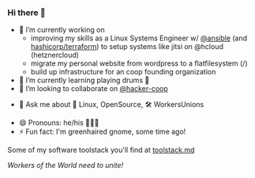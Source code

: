### Hi there 👋

<!--
**TheRojam/TheRojam** is a ✨ _special_ ✨ repository because its `README.md` (this file) appears on your GitHub profile.

Here are some ideas to get you started:
-->
- 🔭 I’m currently working on 
  -  improving my skills as a Linux Systems Engineer w/ [@ansible](https://github.com/ansible) (and [hashicorp/terraform](https://github.com/hashicorp/terraform)) to setup systems like jitsi on @hcloud (hetznercloud)
  -  migrate my personal website from wordpress to a flatfilesystem (/)
  -  build up infrastructure for an coop founding organization
- 🌱 I’m currently learning playing drums 🥁 
- 👯 I’m looking to collaborate on [@hacker-coop](https://github.com/hacker-coop)
<!-- 🤔 I’m looking for help with--> 
- 💬 Ask me about 🐧 Linux, OpenSource, 🛠 WorkersUnions
<!-- 📫 How to reach me: ...-->
- 😄 Pronouns: he/his  👨🏻‍💻
- ⚡ Fun fact: I'm greenhaired gnome, some time ago!

Some of my software toolstack you'll find at [toolstack.md](https://github.com/TheRojam/TheRojam/blob/main/toolstack.md)

_Workers of the World need to unite!_
